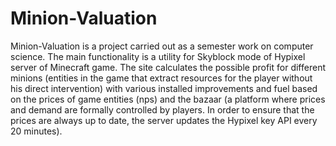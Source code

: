 # Minion-Valuation

Minion-Valuation is a project carried out as a semester work on computer science.
The main functionality is a utility for Skyblock mode of Hypixel server of Minecraft game.  The site calculates the possible profit for different minions (entities in the game that extract resources for the player without his direct intervention) with various installed improvements and fuel based on the prices of game entities (nps) and the bazaar (a platform where prices and demand are formally controlled by players. In order to ensure that the prices are always up to date, the server updates the Hypixel key API every 20 minutes).
